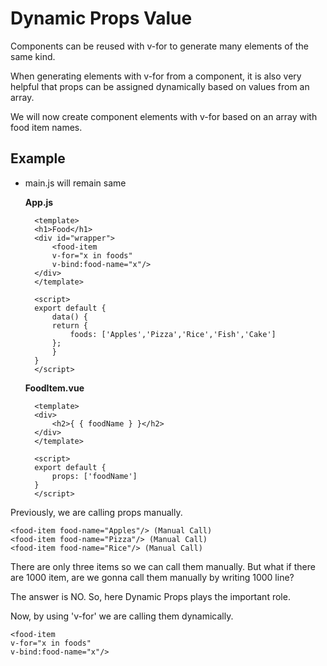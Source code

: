 # Dynamic Props Value
Components can be reused with v-for to generate many elements of the same kind.

When generating elements with v-for from a component, it is also very helpful that props can be assigned dynamically based on values from an array.

We will now create component elements with v-for based on an array with food item names.

## Example
- main.js will remain same

    **App.js**

        <template>
        <h1>Food</h1>
        <div id="wrapper">
            <food-item
            v-for="x in foods"
            v-bind:food-name="x"/>
        </div>
        </template>

        <script>
        export default {
            data() {
            return {
                foods: ['Apples','Pizza','Rice','Fish','Cake']
            };
            }
        }
        </script>

    **FoodItem.vue**

        <template>
        <div>
            <h2>{ { foodName } }</h2>
        </div>
        </template>

        <script>
        export default {
            props: ['foodName']
        }
        </script>

Previously, we are calling props manually.

    <food-item food-name="Apples"/> (Manual Call)
    <food-item food-name="Pizza"/> (Manual Call)
    <food-item food-name="Rice"/> (Manual Call)

There are only three items so we can call them manually. But what if there are 1000 item, are we gonna call them manually by writing 1000 line? 

The answer is NO. So, here Dynamic Props plays the important role.

Now, by using 'v-for' we are calling them dynamically.

    <food-item
    v-for="x in foods"
    v-bind:food-name="x"/>
